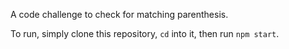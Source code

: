A code challenge to check for matching parenthesis.

To run, simply clone this repository, `cd` into it, then run `npm start`.